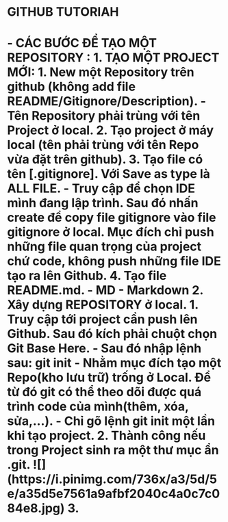 <h1> GITHUB TUTORIAH<h1>
- CÁC BƯỚC ĐỂ TẠO MỘT REPOSITORY :
1. TẠO MỘT PROJECT MỚI: 
    1. New một Repository trên github (không add file README/Gitignore/Description).
    - Tên Repository phải trùng với tên Project ở local.
    2. Tạo project ở máy local (tên phải trùng với tên Repo vừa đặt trên github).
    3. Tạo file có tên [.gitignore]. Với Save as type là ALL FILE.
    - Truy cập <http://gitignore.io> để chọn IDE mình đang lập trình. Sau đó nhấn create để copy file gitignore vào file gitignore ở local. Mục đích chỉ push những file quan trọng của project chứ code, không push những file IDE tạo ra lên Github.
    4. Tạo file README.md.
    - MD - Markdown
2. Xây dựng REPOSITORY ở local.
    1. Truy cập tới project cần push lên Github. Sau đó kích phải chuột chọn Git Base Here.
    - Sau đó nhập lệnh sau: git init - Nhằm mục đích tạo một Repo(kho lưu trữ) trống ở Local. Để từ đó git có thể theo dõi được quá trình code của mình(thêm, xóa, sửa,...).
    - Chỉ gõ lệnh git init một lần khi tạo project.
    2. Thành công nếu trong Project sinh ra một thư mục ẩn .git.
![](https://i.pinimg.com/736x/a3/5d/5e/a35d5e7561a9afbf2040c4a0c7c084e8.jpg)
3. 